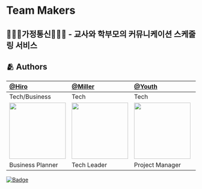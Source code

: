 # Team Makers
## 👩🏻‍🏫가정통신👨🏻‍🏫 - 교사와 학부모의 커뮤니케이션 스케줄링 서비스

## :people_hugging: Authors

[@Hiro](https://github.com/hardworking-nomad) | [@Miller](https://github.com/KimDaeSeong8721) |   [@Youth](https://github.com/kimscastle) |  [@Monica](https://github.com/monic98) | [@Rev](https://github.com/heokyeol) |
:---|:---|:---|:---|:---
Tech/Business|Tech|Tech|Design|Tech 
|<img width="150" src="https://user-images.githubusercontent.com/103012800/179138664-9d35c01e-a62e-441a-9c6f-ab1f657accaa.png">|<img width="150" src="https://user-images.githubusercontent.com/69894461/179142093-cd8eb694-f3bc-442e-8421-1b84a33bdce0.png"> |<img width="150" src="https://user-images.githubusercontent.com/99013115/179136374-3ca9909a-e74e-4601-aa7c-52a2d3d3044b.png">|<img width="150" src="https://user-images.githubusercontent.com/99013115/179136606-995147df-0d2e-4c4c-a66e-198696a4026a.png">|<img width="150" src="https://user-images.githubusercontent.com/70618615/179141800-a54a8530-9aee-4b98-945c-677466fea158.png">|
Business Planner | Tech Leader| Project Manager| Design Leader|Break Maker

[![Badge](https://widget.realdeveloper.pro/api/badge?title=TechStack&badges=Swift,uikit,firebase)](https://github.com/kijepark)

